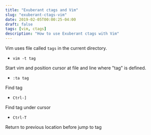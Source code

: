 ```yaml
---
title: "Exuberant ctags and Vim"
slug: "exuberant-ctags-vim"
date: 2019-02-05T00:00:25-04:00
draft: false
tags: [vim, ctags]
description: "How to use Exuberant ctags with Vim"
---
```

Vim uses file called `tags` in the current directory.

* `vim -t tag`

Start vim and position cursor at file and line where "tag" is defined.

* `:ta tag`

Find tag

* `Ctrl-]`

Find tag under cursor

* `Ctrl-T`

Return to previous location before jump to tag
